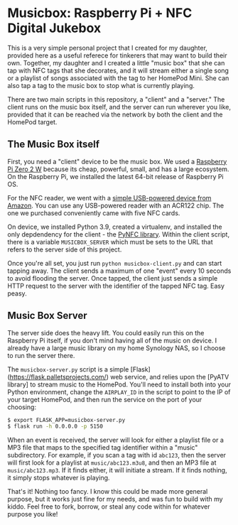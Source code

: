 # Musicbox: Raspberry Pi + NFC Digital Jukebox

This is a very simple personal project that I created for my daughter, provided
here as a useful referece for tinkerers that may want to build their own.
Together, my daughter and I created a little "music box" that she can tap with 
NFC tags that she decorates, and it will stream either a single song or a
playlist of songs associated with the tag to her HomePod Mini. She can also tap
a tag to the music box to stop what is currently playing.

There are two main scripts in this repository, a "client" and a "server." The
client runs on the music box itself, and the server can run wherever you like,
provided that it can be reached via the network by both the client and the
HomePod target.

## The Music Box itself 

First, you need a "client" device to be the music box. We used a [Raspberry Pi 
Zero 2 W](https://www.raspberrypi.com/products/raspberry-pi-zero-2-w/) 
because its cheap, powerful, small, and has a large ecosystem. On the Raspberry 
Pi, we installed the latest 64-bit release of Raspberry Pi OS.

For the NFC reader, we went with a [simple USB-powered device from Amazon](
https://www.amazon.com/gp/product/B00GYPIZG6). You can use any USB-powered 
reader with an ACR122 chip. The one we purchased conveniently came with five NFC
cards.

On device, we installed Python 3.9, created a virtualenv, and installed the only
depdendency for the client - the [PyNFC library](
https://github.com/BarnabyShearer/pynfc). Within the client script, there is a
variable `MUSICBOX_SERVER` which must be sets to the URL that refers to the
server side of this project.

Once you're all set, you just run `python musicbox-client.py` and can start
tapping away. The client sends a maximum of one "event" every 10 seconds to
avoid flooding the server. Once tapped, the client just sends a simple HTTP
request to the server with the identifier of the tapped NFC tag. Easy peasy.

## Music Box Server

The server side does the heavy lift. You could easily run this on the Raspberry
Pi itself, if you don't mind having all of the music on device. I already have a
large music library on my home Synology NAS, so I choose to run the server
there.

The `musicbox-server.py` script is a simple [Flask]
(https://flask.palletsprojects.com/) web service, and relies upon the [PyATV 
library] to stream music to the HomePod. You'll need to install both into your
Python environment, change the `AIRPLAY_ID` in the script to point to the IP of
your target HomePod, and then run the service on the port of your choosing:

```sh
$ export FLASK_APP=musicbox-server.py
$ flask run -h 0.0.0.0 -p 5150
```

When an event is received, the server will look for either a playlist file or a
MP3 file that maps to the specified tag identifier within a "music"
subdirectory. For example, if you scan a tag with id `abc123`, then the server
will first look for a playlist at `music/abc123.m3u8`, and then an MP3 file at
`music/abc123.mp3`. If it finds either, it will initiate a stream. If it finds
nothing, it simply stops whatever is playing.

That's it! Nothing too fancy. I know this could be made more general purpose,
but it works just fine for my needs, and was fun to build with my kiddo. Feel
free to fork, borrow, or steal any code within for whatever purpose you like!
